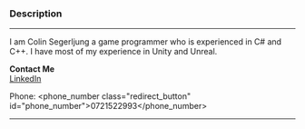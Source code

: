 ### Description   
   
---

I am Colin Segerljung a game programmer who is experienced in C# and C++.
I have most of my experience in Unity and Unreal.

**Contact Me**   
<a href="https://www.linkedin.com/in/colin-segerljung/" class="icons" id="linkedin"> <thing class="redirect_button"> LinkedIn </thing></a>

Phone: <phone_number class="redirect_button" id="phone_number">0721522993</phone_number>

---